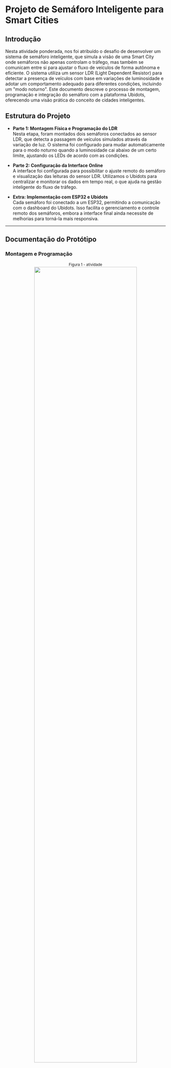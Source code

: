 # Projeto de Semáforo Inteligente para Smart Cities

## Introdução
Nesta atividade ponderada, nos foi atribuído o desafio de desenvolver um sistema de semáforo inteligente, que simula a visão de uma Smart City onde semáforos não apenas controlam o tráfego, mas também se comunicam entre si para ajustar o fluxo de veículos de forma autônoma e eficiente. O sistema utiliza um sensor LDR (Light Dependent Resistor) para detectar a presença de veículos com base em variações de luminosidade e adotar um comportamento adequado para diferentes condições, incluindo um "modo noturno". Este documento descreve o processo de montagem, programação e integração do semáforo com a plataforma Ubidots, oferecendo uma visão prática do conceito de cidades inteligentes.

## Estrutura do Projeto
- **Parte 1: Montagem Física e Programação do LDR**  
  Nesta etapa, foram montados dois semáforos conectados ao sensor LDR, que detecta a passagem de veículos simulados através da variação de luz. O sistema foi configurado para mudar automaticamente para o modo noturno quando a luminosidade cai abaixo de um certo limite, ajustando os LEDs de acordo com as condições.
  
- **Parte 2: Configuração da Interface Online**  
  A interface foi configurada para possibilitar o ajuste remoto do semáforo e visualização das leituras do sensor LDR. Utilizamos o Ubidots para centralizar e monitorar os dados em tempo real, o que ajuda na gestão inteligente do fluxo de tráfego.

- **Extra: Implementação com ESP32 e Ubidots**  
  Cada semáforo foi conectado a um ESP32, permitindo a comunicação com o dashboard do Ubidots. Isso facilita o gerenciamento e controle remoto dos semáforos, embora a interface final ainda necessite de melhorias para torná-la mais responsiva.

---

## Documentação do Protótipo

### Montagem e Programação
<div align="center">
<sub>Figura 1 - atividade </sub><br>
<img src="assets/atividade_semafaro.jpeg" width="80%" ><br>
<sup>Fonte: Material produzido pelos autores (2024)</sup>

[Assista ao vídeo demonstrativo](https://youtube.com/shorts/yCTKtU2RNfo?si=DzkuWeKB-g9GdwfM)




### Explicação Geral
Utilizamos um sensor LDR para detectar a intensidade de luz, permitindo que o sistema mude para um modo noturno quando a luminosidade está abaixo do limite pré-definido. Para os LEDs do semáforo, configuramos um ciclo de alternância entre vermelho, amarelo e verde, com intervalos específicos para simular o controle de tráfego. A integração com o Ubidots permite monitorar remotamente o modo do semáforo e os valores capturados pelo sensor, além de ativar o modo noturno manualmente, se necessário.

### Código-Fonte e Explicação

#### Código
```cpp
#include <WiFi.h>
#include <UbidotsEsp32Mqtt.h>

// Definição dos pinos e variáveis
#define LDR_PIN 34          // Pino do sensor LDR no ESP32
#define RED_PIN 27          // Pino do LED vermelho
#define YELLOW_PIN 32       // Pino do LED amarelo
#define GREEN_PIN 33        // Pino do LED verde
#define THRESHOLD 500       // Limite de luminosidade para ativar o modo noturno
#define VARIABLE_LDR "luminosidade"     // Nome da variável de luminosidade no Ubidots
#define VARIABLE_MODE "modo_noturno"    // Nome da variável de modo noturno no Ubidots
#define VARIABLE_YELLOW_OVERRIDE "botao_dashboard" // Nome da variável para o botão no dashboard

// Credenciais para conexão com o Ubidots e Wi-Fi
const char *UBIDOTS_TOKEN = "BBUS-veCoBVrAsiykWhV0az7GqtT7AnbTQx"; // Token do Ubidots
const char *WIFI_SSID = "Inteli.Iot";     // Nome da rede Wi-Fi
const char *WIFI_PASS = "@Intelix10T#";   // Senha da rede Wi-Fi
const char *DEVICE_LABEL = "esp32_t12_g01"; // Nome do dispositivo no Ubidots

// Instância do cliente MQTT do Ubidots
Ubidots ubidots(UBIDOTS_TOKEN);

// Variáveis de controle
bool modoNoturno = false;                   // Indica se o modo noturno está ativado
bool luminosidadeAtivada = true;            // Indica se a luminosidade está ativada
bool estadoModoNoturnoPublicado = true;     // Controle para evitar publicação repetida do estado do modo noturno
bool estadoLuminosidadePublicado = true;    // Controle para evitar publicação repetida do estado da luminosidade
bool yellowOverride = false;                // Controle para ativar/desativar o modo amarelo fixo
unsigned long previousMillis = 0;           // Usado para controle de tempo na lógica de LEDs
unsigned long interval = 5000;              // Intervalo para alternar LEDs
int lightState = 0;                         // Estado atual da sequência dos LEDs

// Callback executado quando uma mensagem é recebida do Ubidots
void callback(char *topic, byte *payload, unsigned int length) {
  // Exibe o tópico recebido
  Serial.print("Tópico recebido: ");
  Serial.println(topic);

  // Converte o payload (dados recebidos) em uma string
  String message = "";
  for (int i = 0; i < length; i++) {
    message += (char)payload[i];
  }
  Serial.print("Mensagem recebida no Ubidots: ");
  Serial.println(message);

  // Converte a mensagem em um valor numérico
  float value = message.toFloat();
  Serial.print("Valor convertido: ");
  Serial.println(value);

  // Atualiza o estado do modo noturno com base no tópico recebido
  if (String(topic).endsWith(VARIABLE_MODE)) {
    modoNoturno = (value == 1.0);
    estadoModoNoturnoPublicado = false; // Marca que o estado deve ser publicado
    Serial.print("Modo noturno atualizado para: ");
    Serial.println(modoNoturno ? "Ativado" : "Desativado");
  }

  // Atualiza o estado da luminosidade com base no tópico recebido
  if (String(topic).endsWith(VARIABLE_LDR)) {
    luminosidadeAtivada = (value == 1.0);
    estadoLuminosidadePublicado = false; // Marca que o estado deve ser publicado
    Serial.print("Luminosidade atualizada para: ");
    Serial.println(luminosidadeAtivada ? "Ativada" : "Desativada");
  }

  // Alterna o estado do modo amarelo fixo com base no botão do dashboard
  if (String(topic).endsWith(VARIABLE_YELLOW_OVERRIDE)) {
    yellowOverride = !yellowOverride; // Alterna o estado
    Serial.print("Modo amarelo fixo atualizado para: ");
    Serial.println(yellowOverride ? "Ativado" : "Desativado");
  }
}

// Função para conectar ao Wi-Fi
void connectWiFi() {
  WiFi.begin(WIFI_SSID, WIFI_PASS);
  Serial.print("Conectando ao WiFi...");
  while (WiFi.status() != WL_CONNECTED) {
    Serial.print(".");
    delay(1000);
  }
  Serial.println(" Conectado ao WiFi!");
}

// Função para conectar ao MQTT e inscrever-se nos tópicos do Ubidots
void connectMQTT() {
  while (!ubidots.connected()) {
    Serial.print("Conectando ao Ubidots MQTT...");
    ubidots.reconnect();
    Serial.println("Conectado ao Ubidots.");
    
    // Inscreve-se nas variáveis do Ubidots
    ubidots.subscribeLastValue(DEVICE_LABEL, VARIABLE_MODE);
    ubidots.subscribeLastValue(DEVICE_LABEL, VARIABLE_LDR);
    ubidots.subscribeLastValue(DEVICE_LABEL, VARIABLE_YELLOW_OVERRIDE);
    Serial.println("Inscrito nas variáveis modo_noturno, luminosidade e botao_dashboard.");
  }
}

// Função para publicar dados no Ubidots
void publishData() {
  // Lê o valor do LDR
  int ldrValue = analogRead(LDR_PIN);

  // Adiciona o valor da luminosidade à variável do Ubidots
  ubidots.add(VARIABLE_LDR, ldrValue);

  // Publica o estado do modo noturno, se necessário
  if (!estadoModoNoturnoPublicado) {
    ubidots.add(VARIABLE_MODE, modoNoturno ? 1 : 0);
    estadoModoNoturnoPublicado = true;
  }

  // Publica o estado da luminosidade, se necessário
  if (!estadoLuminosidadePublicado) {
    ubidots.add(VARIABLE_LDR, luminosidadeAtivada ? 1 : 0);
    estadoLuminosidadePublicado = true;
  }

  // Envia os dados para o Ubidots
  if (ubidots.publish(DEVICE_LABEL)) {
    Serial.println("Dados publicados com sucesso!");
  } else {
    Serial.println("Falha ao publicar os dados.");
  }
}

// Função de configuração
void setup() {
  Serial.begin(115200);

  // Define os pinos dos LEDs e do LDR
  pinMode(LDR_PIN, INPUT);
  pinMode(RED_PIN, OUTPUT);
  pinMode(YELLOW_PIN, OUTPUT);
  pinMode(GREEN_PIN, OUTPUT);

  // Configura a conexão Wi-Fi e MQTT
  ubidots.setDebug(true);
  connectWiFi();
  ubidots.setCallback(callback);
  ubidots.setup();
  connectMQTT();
}

// Função para controlar os LEDs
void controlarLEDs(int ldrValue) {
  // Prioriza o modo amarelo fixo se ativado
  if (yellowOverride) {
    Serial.println("Modo Amarelo Fixo: Apenas LED amarelo aceso.");
    digitalWrite(RED_PIN, LOW);
    digitalWrite(YELLOW_PIN, HIGH);
    digitalWrite(GREEN_PIN, LOW);
    return;
  }

  // Controla o modo noturno
  if (modoNoturno) {
    Serial.println("Modo Noturno Ativado: Apenas LED amarelo aceso.");
    digitalWrite(RED_PIN, LOW);
    digitalWrite(YELLOW_PIN, HIGH);
    digitalWrite(GREEN_PIN, LOW);
    return;
  }

  // Desativa os LEDs se a luminosidade estiver desativada
  if (!luminosidadeAtivada) {
    Serial.println("Luminosidade desativada: Todos os LEDs apagados.");
    digitalWrite(RED_PIN, LOW);
    digitalWrite(YELLOW_PIN, LOW);
    digitalWrite(GREEN_PIN, LOW);
    return;
  }

  // Controla os LEDs com base no valor do LDR
  if (ldrValue < THRESHOLD) {
    Serial.println("Modo automático: LED amarelo aceso devido à baixa luminosidade.");
    digitalWrite(RED_PIN, LOW);
    digitalWrite(YELLOW_PIN, HIGH);
    digitalWrite(GREEN_PIN, LOW);
    return;
  }

  // Alterna entre os LEDs em sequência
  unsigned long currentMillis = millis();
  if (currentMillis - previousMillis >= interval) {
    previousMillis = currentMillis;

    switch (lightState) {
      case 0: // LED vermelho aceso
        digitalWrite(RED_PIN, HIGH);
        digitalWrite(YELLOW_PIN, LOW);
        digitalWrite(GREEN_PIN, LOW);
        lightState = 1;
        break;
      case 1: // LED verde aceso
        digitalWrite(RED_PIN, LOW);
        digitalWrite(YELLOW_PIN, LOW);
        digitalWrite(GREEN_PIN, HIGH);
        lightState = 2;
        break;
      case 2: // LED amarelo aceso
        digitalWrite(RED_PIN, LOW);
        digitalWrite(YELLOW_PIN, HIGH);
        digitalWrite(GREEN_PIN, LOW);
        lightState = 0;
        break;
    }
  }
}

// Função principal de execução contínua
void loop() {
  // Reconecta ao MQTT se necessário
  if (!ubidots.connected()) {
    connectMQTT();
  }
  ubidots.loop();

  // Lê o valor do LDR
  int ldrValue = analogRead(LDR_PIN);

  // Controla os LEDs
  controlarLEDs(ldrValue);

  // Publica os dados no Ubidots
  publishData();
}

```

**1. Introdução ao Código**:  
O programa utiliza um ESP32 para criar um semáforo inteligente conectado ao Ubidots via MQTT. O dispositivo lê dados de um sensor LDR para medir a luminosidade ambiente, alterando o comportamento do semáforo automaticamente com base na luz detectada e nos comandos enviados pelo dashboard.

---

**2. Novidades e Ajustes no Código**:  
**a) Modo Noturno Baseado em Luminosidade**  
Quando o sensor LDR detecta um valor abaixo do limite definido por `THRESHOLD`, o modo noturno é ativado automaticamente. Isso é indicado com o LED amarelo piscando.  
- Se ativado manualmente via o Ubidots, a lógica é sobreposta pelo valor recebido pelo callback.

**b) Botão Dashboard para Modo "Amarelo Fixo"**  
Adicionada funcionalidade que permite ativar ou desativar o modo de "amarelo fixo" diretamente pelo dashboard do Ubidots (`VARIABLE_YELLOW_OVERRIDE`).  
- Quando ativado, todos os outros LEDs são desligados, e apenas o LED amarelo permanece ligado continuamente.

**c) Ciclo de Cores Dinâmico no Semáforo**  
Durante o modo diurno (quando luminosidade está acima do limite):  
- Os LEDs alternam automaticamente entre vermelho, verde e amarelo em intervalos definidos pela variável `interval` (5 segundos por padrão).

---

**3. Conexão com Ubidots**:  
O código estabelece uma conexão MQTT com o Ubidots e permite monitorar e controlar remotamente:  
- **`luminosidade`**: Envia os dados do sensor LDR em tempo real para visualização no dashboard.  
- **`modo_noturno`**: Publica o estado atual do modo noturno, ajustável manualmente.  
- **`botao_dashboard`**: Recebe comandos do botão no dashboard para ativar/desativar o modo amarelo fixo.

---

**4. Função de Controle de LEDs**  
A lógica para ligar e desligar os LEDs está organizada para priorizar modos especiais:  
1. **Modo Amarelo Fixo**: Sempre tem a maior prioridade, acionado manualmente via botão.  
2. **Modo Noturno**: Ativado automaticamente ou pelo Ubidots, desliga todos os LEDs, exceto o amarelo.  
3. **Modo Diurno Automático**: Alterna LEDs baseando-se em uma sequência configurada.  



### Conclusão
Este projeto demonstrou uma aplicação prática para sistemas inteligentes de controle de tráfego, onde o semáforo ajusta o fluxo de veículos baseado em dados de luminosidade. A integração com o Ubidots provou ser um recurso importante para monitoramento e controle remoto, destacando o papel das IoT e Smart Cities na automação de infraestruturas urbanas.
